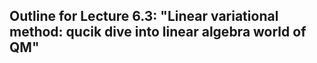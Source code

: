 ## Outline for Lecture 6.3:  "Linear variational method: qucik dive into linear algebra world of QM"




